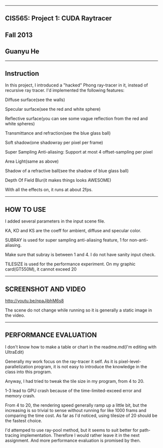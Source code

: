 -------------------------------------------------------------------------------
CIS565: Project 1: CUDA Raytracer
-------------------------------------------------------------------------------
Fall 2013
-------------------------------------------------------------------------------
Guanyu He
-------------------------------------------------------------------------------

-------------------------------------------------------------------------------
Instruction
-------------------------------------------------------------------------------
In this project, I introduced a "hacked" Phong ray-tracer in it, instead of recursive 
ray tracer. I'd implemented the following features:

Diffuse surface(see the walls)

Specular surface(see the red and white sphere)

Reflective surface(you can see some vague reflection from the red and white spheres)

Transmittance and refraction(see the blue glass ball)

Soft shadow(one shadowray per pixel per frame)

Super Sampling Anti-aliasing: Support at most 4 offset-sampling per pixel

Area Light(same as above)

Shadow of a refractive ball(see the shadow of blue glass ball)

Depth Of Field Blur(it makes things looks AWESOME)

With all the effects on, it runs at about 2fps.

-------------------------------------------------------------------------------
HOW TO USE
-------------------------------------------------------------------------------
I added several parameters in the input scene file.

KA, KD and KS are the coeff for ambient, diffuse and specular color.

SUBRAY is used for super sampling anti-aliasing feature, 1 for non-anti-aliasing.

Make sure that subray is between 1 and 4. I do not have sanity input check.

TILESIZE is used for the performance experiment. On my graphic card(GT550M), it cannot
exceed 20

-------------------------------------------------------------------------------
SCREENSHOT AND VIDEO
-------------------------------------------------------------------------------
http://youtu.be/npaJjbhM6s8

The scene do not change while running so it is generally a static image in the video.

-------------------------------------------------------------------------------
PERFORMANCE EVALUATION
-------------------------------------------------------------------------------
I don't know how to make a table or chart in the readme.md(I'm editing with UltraEdit)

Generally my work focus on the ray-tracer it self. As it is pixel-level-parallelization 
program, it is not easy to introduce the knowledge in the class into this program. 

Anyway, I had tried to tweak the tile size in my program, from 4 to 20. 

1-3 lead to GPU crash because of the time-limited-exceed error and memory crash.

From 4 to 20, the rendering speed generally ramp up a little bit, but the increasing is
 so trivial to sense without running for like 1000 frams and comparing the time cost.
 As far as I'd noticed, using tilesize of 20 should be the fastest choice.
 
I'd attemped to use ray-pool method, but it seems to suit better for path-tracing
implementation. Therefore I would rather leave it in the next assignment. And more
performance evaluation is promised by then.

